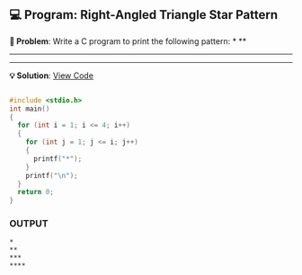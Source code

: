 ## 💻 Program: Right-Angled Triangle Star Pattern

**📔 Problem**: Write a C program to print the following pattern:
*
**
***
****

**💡 Solution**: [View Code](star_triangle.c)

```c

#include <stdio.h>
int main()
{
  for (int i = 1; i <= 4; i++)
  {
    for (int j = 1; j <= i; j++)
    {
      printf("*");
    }
    printf("\n");
  }
  return 0;
}

```
### OUTPUT

```
*
**
***
****
```
